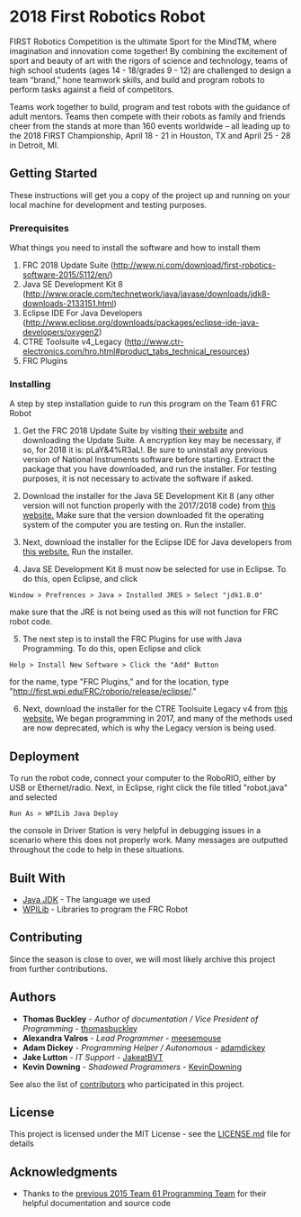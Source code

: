 # 2018 First Robotics Robot

FIRST Robotics Competition is the ultimate Sport for the MindTM, where imagination and innovation come together! By combining the excitement of sport and beauty of art with the rigors of science and technology, teams of high school students (ages 14 - 18/grades 9 - 12) are challenged to design a team “brand,” hone teamwork skills, and build and program robots to perform tasks against a field of competitors.

Teams work together to build, program and test robots with the guidance of adult mentors. Teams then compete with their robots as family and friends cheer from the stands at more than 160 events worldwide – all leading up to the 2018 FIRST Championship, April 18 - 21 in Houston, TX and April 25 - 28 in Detroit, MI.

## Getting Started

These instructions will get you a copy of the project up and running on your local machine for development and testing purposes.


### Prerequisites

What things you need to install the software and how to install them

1. FRC 2018 Update Suite (http://www.ni.com/download/first-robotics-software-2015/5112/en/)
2. Java SE Development Kit 8 (http://www.oracle.com/technetwork/java/javase/downloads/jdk8-downloads-2133151.html)
3. Eclipse IDE For Java Developers (http://www.eclipse.org/downloads/packages/eclipse-ide-java-developers/oxygen2)
4. CTRE Toolsuite v4_Legacy (http://www.ctr-electronics.com/hro.html#product_tabs_technical_resources)
5. FRC Plugins
<!-- ```
Give examples
``` -->

### Installing

A step by step installation guide to run this program on the Team 61 FRC Robot

1. Get the FRC 2018 Update Suite by visiting [their website](http://www.ni.com/download/first-robotics-software-2015/5112/en/) and downloading the Update Suite. A encryption key may be necessary, if so, for 2018 it is: pLaY&4%R3aL!. Be sure to uninstall any previous version of National Instruments software before starting. Extract the package that you have downloaded, and run the installer. For testing purposes, it is not necessary to activate the software if asked.

2. Download the installer for the Java SE Development Kit 8 (any other version will not function properly with the 2017/2018 code) from [this website.](http://www.oracle.com/technetwork/java/javase/downloads/jdk8-downloads-2133151.html) Make sure that the version downloaded fit the operating system of the computer you are testing on. Run the installer.

3. Next, download the installer for the Eclipse IDE for Java developers from [this website.](http://www.eclipse.org/downloads/packages/eclipse-ide-java-developers/oxygen2) Run the installer.

4. Java SE Development Kit 8 must now be selected for use in Eclipse. To do this, open Eclipse, and click
```
Window > Prefrences > Java > Installed JRES > Select "jdk1.8.0"
```
make sure that the JRE is not being used as this will not function for FRC robot code.

5. The next step is to install the FRC Plugins for use with Java Programming. To do this, open Eclipse and click
```
Help > Install New Software > Click the "Add" Button
```
for the name, type "FRC Plugins," and for the location, type "http://first.wpi.edu/FRC/roborio/release/eclipse/."

6. Next, download the installer for the CTRE Toolsuite Legacy v4 from [this website.](http://www.ctr-electronics.com/hro.html#product_tabs_technical_resources) We began programming in 2017, and many of the methods used are now deprecated, which is why the Legacy version is being used.

## Deployment

To run the robot code, connect your computer to the RoboRIO, either by USB or Ethernet/radio. Next, in Eclipse, right click the file titled "robot.java" and selected
```
Run As > WPILib Java Deploy
```
the console in Driver Station is very helpful in debugging issues in a scenario where this does not properly work. Many messages are outputted throughout the code to help in these situations.

## Built With

* [Java JDK](http://www.oracle.com/technetwork/java/javase/overview/index.html) - The language we used
* [WPILib](http://first.wpi.edu/FRC/roborio/release/docs/java/) - Libraries to program the FRC Robot

## Contributing

Since the season is close to over, we will most likely archive this project from further contributions.

## Authors

* **Thomas Buckley** - *Author of documentation / Vice President of Programming* - [thomasbuckley](https://github.com/thomasabuckley)
* **Alexandra Valros** - *Lead Programmer* - [meesemouse](https://github.com/meesemouse)
* **Adam Dickey** - *Programming Helper / Autonomous* - [adamdickey](https://github.com/adamdickey)
* **Jake Lutton** - *IT Support* - [JakeatBVT](https://github.com/JakeatBVT)
* **Kevin Downing** - *Shadowed Programmers* - [KevinDowning](https://github.com/KevinDowning)

See also the list of [contributors](https://github.com/your/project/contributors) who participated in this project.

## License

This project is licensed under the MIT License - see the [LICENSE.md](LICENSE.md) file for details

## Acknowledgments

* Thanks to the [previous 2015 Team 61 Programming Team](https://github.com/BVT-Team-61) for their helpful documentation and source code
